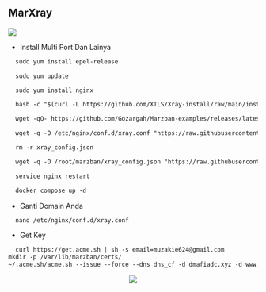## MarXray

<img src="https://img.shields.io/badge/Buat_Install_Vpn_Di%20VPS-green">

* Install Multi Port Dan Lainya

```html
  sudo yum install epel-release
```
```html
  sudo yum update
```
```html
  sudo yum install nginx
```
```html
  bash -c "$(curl -L https://github.com/XTLS/Xray-install/raw/main/install-release.sh)" @ install
```
```html
  wget -qO- https://github.com/Gozargah/Marzban-examples/releases/latest/download/multi-port.tar.gz | tar xz --xform 's/multi-port/marzban/' && cd marzban
```
```html
  wget -q -O /etc/nginx/conf.d/xray.conf "https://raw.githubusercontent.com/Muzakie-ID/MarXray/main/xray.conf"
```
```html
  rm -r xray_config.json
```
```html
  wget -q -O /root/marzban/xray_config.json "https://raw.githubusercontent.com/Muzakie-ID/MarXray/main/xray_config.json"
```
```html
  service nginx restart
```
```html
  docker compose up -d
```
* Ganti Domain Anda
```html
  nano /etc/nginx/conf.d/xray.conf
```
* Get Key
```html
  curl https://get.acme.sh | sh -s email=muzakie624@gmail.com
mkdir -p /var/lib/marzban/certs/
~/.acme.sh/acme.sh --issue --force --dns dns_cf -d dmafiadc.xyz -d www.dmafiadc.xyz \--key-file /var/lib/marzban/certs/key.pem \--fullchain-file /var/lib/marzban/certs/fullchain.pem
```
<p align="center">
  <a href="#">
      <img src="https://api.visitorbadge.io/api/VisitorHit?user=Muzakie-ID&repo=MarXray&countColor=%237B1E7A" />
   </a>
</p>
